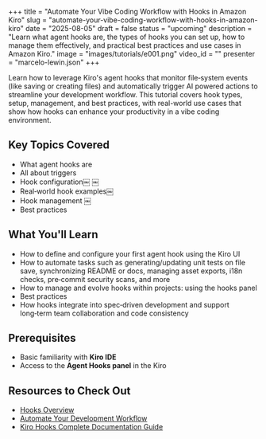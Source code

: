 +++
title = "Automate Your Vibe Coding Workflow with Hooks in Amazon Kiro"
slug = "automate-your-vibe-coding-workflow-with-hooks-in-amazon-kiro"
date = "2025-08-05"
draft = false
status = "upcoming"
description = "Learn what agent hooks are, the types of hooks you can set up, how to manage them effectively, and practical best practices and use cases in Amazon Kiro."
image = "images/tutorials/e001.png"
video_id = ""
presenter = "marcelo-lewin.json"
+++

Learn how to leverage Kiro's agent hooks that monitor file‑system events (like saving or creating files) and automatically trigger AI powered actions to streamline your development workflow. This tutorial covers hook types, setup, management, and best practices, with real-world use cases that show how hooks can enhance your productivity in a vibe coding environment.

## Key Topics Covered

- What agent hooks are
- All about triggers
- Hook configuration￼ ￼
- Real‑world hook examples￼
- Hook management ￼
- Best practices

## What You'll Learn

- How to define and configure your first agent hook using the Kiro UI
- How to automate tasks such as generating/updating unit tests on file save, synchronizing README or docs, managing asset exports, i18n checks, pre‑commit security scans, and more
- How to manage and evolve hooks within projects: using the hooks panel 
- Best practices
- How hooks integrate into spec‑driven development and support long‑term team collaboration and code consistency

## Prerequisites

- Basic familiarity with **Kiro IDE**
- Access to the **Agent Hooks panel** in the Kiro

## Resources to Check Out

- [Hooks Overview](https://kiro.dev/docs/hooks/) 
- [Automate Your Development Workflow](https://kiro.dev/blog/automate-your-development-workflow-with-agent-hooks/) 
- [Kiro Hooks Complete Documentation Guide ](https://dev.to/czmilo/kiro-hooks-complete-documentation-guide-3pm0)